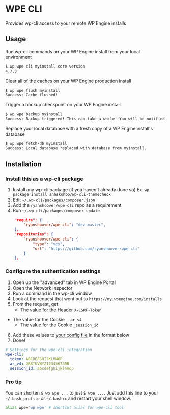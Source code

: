 # WPE CLI

Provides wp-cli access to your remote WP Engine installs

## Usage

Run wp-cli commands on your WP Engine install from your local environment

```bash
$ wp wpe cli myinstall core version
4.7.3
```

Clear all of the caches on your WP Engine production install

```bash
$ wp wpe flush myinstall
Success: Cache flushed!
```

Trigger a backup checkpoint on your WP Engine install

```bash
$ wp wpe backup myinstall
Success: Backup triggered! This can take a while! You will be notified at ryan.hoover@wpengine.com when the checkpoint has completed.
```

Replace your local database with a fresh copy of a WP Engine install's database

```bash
$ wp wpe fetch-db myinstall
Success: Local database replaced with database from myinstall.
```

## Installation

### Install this as a wp-cli package

1. Install any wp-cli package (if you haven't already done so)
	Ex: `wp package install anhskohbo/wp-cli-themecheck`
2. Edit `~/.wp-cli/packages/composer.json`
3. Add the `ryanshoover/wpe-cli` repo as a requirement
4. Run `~/.wp-cli/packages/composer update`

```json
	"require": {
        "ryanshoover/wpe-cli": "dev-master",
    },
	"repositories": {
        "ryanshoover/wpe-cli": {
            "type": "vcs",
            "url": "https://github.com/ryanshoover/wpe-cli"
        }
    },
```

### Configure the authentication settings

1. Open up the "advanced" tab in WP Engine Portal
2. Open the Network Inspector
3. Run a command in the wp-cli window
4. Look at the request that went out to `https://my.wpengine.com/installs`
5. From the request, get
	* The value for the Header `X-CSRF-Token`
  * The value for the Cookie `__ar_v4`
	* The value for the Cookie `_session_id`
6. Add these values to [your config file](https://make.wordpress.org/cli/handbook/config/#config-files) in the format below
7. Done!

```yaml
# Settings for the wpe-cli integration
wpe-cli:
  token: ABCDEFGHIJKLMNOP
  ar_v4: QRSTUVWYZ1234567890
  session_id: abcdefghijklmnop
```

### Pro tip

You can shorten `$ wp wpe ...` to just `$ wpe ...`. Just add this line to your `~/.bash_profile` or `~/.bashrc` and restart your shell window.

```bash
alias wpe='wp wpe' # shortcut alias for wpe-cli tool
```
